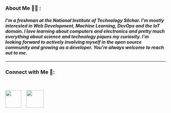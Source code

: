 ### About Me 🙋‍♂️ : 

#### *I'm a freshman at the National Institute of Technology Silchar. I'm mostly interested in Web Development, Machine Learning, DevOps and the IoT domain. I love learning about computers and electronics and pretty much everything about science and technology piques my curiosity. I'm looking forward to actively involving myself in the open source community and growing as a developer. You're always welcome to reach out to me.*
---
### Connect with Me 🐬:

<br>

[<img src="https://cdn.jsdelivr.net/gh/devicons/devicon/icons/twitter/twitter-original.svg" height="55px" width="50px"/>][twitter]
&nbsp;&nbsp; 
[<img src="https://cdn.jsdelivr.net/gh/devicons/devicon/icons/linkedin/linkedin-original.svg" height="55px"/>][linkedin]


[twitter]: https://twitter.com/swagatmitra
[linkedin]: https://in.linkedin.com/in/swagatmitra-bhattacharya-572048254


          
          

          
          
          
          

          
